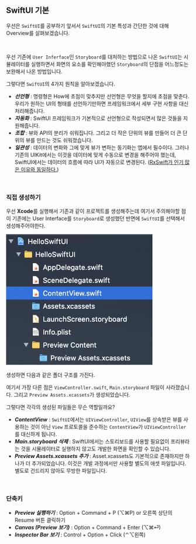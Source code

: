 ## SwiftUI 기본

우선은 `SwiftUI`를 공부하기 앞서서 `SwiftUI`의 기본 특성과 간단한 것에 대해 Overview를 살펴보겠습니다.

<br>

우선 기존에 `User Inferface`인 `Storyboard`를 대처하는 방법으로 나온 `SwiftUI`는 시뮬레이터를 실행하면서 화면의 요소를 확인해야했던 `Storyboard`의 단점을 어느정도는 보완해서 나온 방법입니다.

그렇다면 `SwiftUI`의 4가지 원칙을 알아보겠습니다.

* ***선언형*** : 명령형은 How에 초점이 맞추지만 선언형은 무엇을 할지에 초점을 맞춘다. 우리가 원하는 UI의 형태를 선언하기만하면 프레임워크에서 세부 구현 사항을 대신 처리해줍니다.
* ***자동화*** : SwiftUI 프레임워크가 기본적으로 선언형으로 작성되면서 많은 것들을 지원해줍니다.
* ***조합*** : 뷰와 API의 분리가 쉬워집니다. 그리고 더 작은 단위의 뷰를 만들어 더 큰 단위의 뷰를 만드는 것도 쉬워졌습니다.
* ***일관성*** : 데이터의 변화와 그에 맞게 뷰가 변하는 동기화는 앱에서 필수이다. 그러나 기존의 UIKit에서는 이것을 데이터에 맞게 수동으로 변경을 해주어야 했는데, SwiftUI에서는 데이터의 흐름에 따라 UI가 자동으로 변경된다. (<u>RxSwift가 인기 많은 이유와 동일하다.</u>)

<br>

### 직접 생성하기

우선 **Xcode**를 실행해서 기존과 같이 프로젝트를 생성해주는데 여기서 주의해야할 점이 기존에는 User Interface를 `Storyboard`로 생성했던 반면에 `SwiftUI`를 선택해서 생성해주어야한다.

<img src="../images/overview.png" width="400px">

생성하면 다음과 같은 폴더 구조를 가진다. 

여기서 가장 다른 점은 `ViewController.swift`, `Main.storyboard` 파일이 사라졌습니다. 그리고 `Preview Assets.xcassets`가 생성되었습니다.

그렇다면 각각의 생성된 파일들은 무슨 역할일까요?

* ***ContentView*** : `SwiftUI`에서는 `UIViewController`, `UIView`를 상속받은 뷰를 사용하는 것이 아닌 `View` 프로토콜을 준수하는 `ContentView`가 `UIViewController`를 대신하게 됩니다.
* ***Main.storyboard*** ***삭제*** : SwiftUI에서는 스토리보드를 사용할 필요없이 프리뷰라는 것을 시뮬레이터로 실행하지 않고도 개발한 화면을 확인할 수 있습니다.
* ***Preview Assets.xcassets 추가***  : Asset.xcassets도 기본적으로 존재하지만 하나가 더 추가되었습니다. 이것은 개발 과정에서만 사용할 별도의 애셋 파일입니다. 별도로 건드리지 않아도 무방한 파일입니다.

<br>

### 단축키

* ***Preview 실행하기*** : Option + Command + P (⌥⌘P) or 오른쪽 상단의 Resume 버튼 클릭하기
* ***Canvas (Preview 보기)*** : Option + Command + Enter (⌥⌘⏎)
* ***Inspector Bar 보기*** : Control + Option + Click (⌃⌥왼쪽)

 
